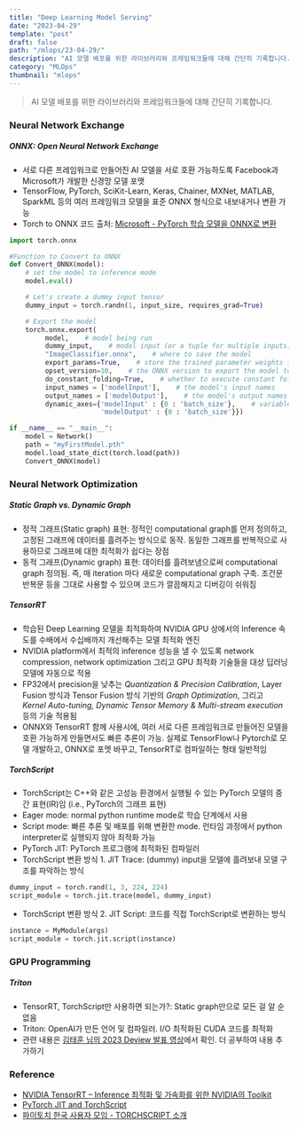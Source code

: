 ```yaml
---
title: "Deep Learning Model Serving"
date: "2023-04-29"
template: "post"
draft: false
path: "/mlops/23-04-29/"
description: "AI 모델 배포를 위한 라이브러리와 프레임워크들에 대해 간단히 기록합니다. ONNX: Open Neural Network Exchange. 서로 다른 프레임워크로 만들어진 AI 모델을 서로 호환 가능하도록 Facebook과 Microsoft가 개발한 신경망 모델 포맷. TensorFlow, PyTorch, ..."
category: "MLOps"
thumbnail: "mlops"
---
```


> AI 모델 배포를 위한 라이브러리와 프레임워크들에 대해 간단히 기록합니다.

### Neural Network Exchange

##### ONNX: Open Neural Network Exchange

- 서로 다른 프레임워크로 만들어진 AI 모델을 서로 호환 가능하도록 Facebook과 Microsoft가 개발한 신경망 모델 포맷
- TensorFlow, PyTorch, SciKit-Learn, Keras, Chainer, MXNet, MATLAB, SparkML 등의 여러 프레임워크 모델을 표준 ONNX 형식으로 내보내거나 변환 가능
- Torch to ONNX 코드 출처: [Microsoft - PyTorch 학습 모델을 ONNX로 변환](https://learn.microsoft.com/ko-kr/windows/ai/windows-ml/tutorials/pytorch-convert-model)

```python
import torch.onnx 

#Function to Convert to ONNX 
def Convert_ONNX(model): 
    # set the model to inference mode 
    model.eval() 

    # Let's create a dummy input tensor  
    dummy_input = torch.randn(1, input_size, requires_grad=True)  

    # Export the model   
    torch.onnx.export(
         model,    # model being run 
         dummy_input,    # model input (or a tuple for multiple inputs) 
         "ImageClassifier.onnx",    # where to save the model  
         export_params=True,    # store the trained parameter weights inside the model file 
         opset_version=10,    # the ONNX version to export the model to 
         do_constant_folding=True,    # whether to execute constant folding for optimization 
         input_names = ['modelInput'],    # the model's input names 
         output_names = ['modelOutput'],    # the model's output names 
         dynamic_axes={'modelInput' : {0 : 'batch_size'},    # variable length axes 
                       'modelOutput' : {0 : 'batch_size'}}) 

if __name__ == "__main__": 
    model = Network() 
    path = "myFirstModel.pth" 
    model.load_state_dict(torch.load(path)) 
    Convert_ONNX(model) 
```

### Neural Network Optimization

##### Static Graph vs. Dynamic Graph

- 정적 그래프(Static graph) 표현: 정적인 computational graph를 먼저 정의하고, 고정된 그래프에 데이터를 흘려주는 방식으로 동작. 동일한 그래프를 반복적으로 사용하므로 그래프에 대한 최적화가 쉽다는 장점
- 동적 그래프(Dynamic graph) 표현: 데이터를 흘려보냄으로써 computational graph 정의됨. 즉, 매 iteration 마다 새로운 computational graph 구축. 조건문 반복문 등을 그대로 사용할 수 있으며 코드가 깔끔해지고 디버깅이 쉬워짐

##### TensorRT

- 학습된 Deep Learning 모델을 최적화하여 NVIDIA GPU 상에서의 Inference 속도를 수배에서 수십배까지 개선해주는 모델 최적화 엔진
- NVIDIA platform에서 최적의 inference 성능을 낼 수 있도록 network compression, network optimization 그리고 GPU 최적화 기술들을 대상 딥러닝 모델에 자동으로 적용
- FP32에서 precision을 낮추는 *Quantization & Precision Calibration*, Layer Fusion 방식과 Tensor Fusion 방식 기반의 *Graph Optimization*, 그리고 *Kernel Auto-tuning, Dynamic Tensor Memory & Multi-stream execution* 등의 기술 적용됨
- ONNX와 TensorRT 함께 사용시에, 여러 서로 다른 프레임워크로 만들어진 모델을 호환 가능하게 만들면서도 빠른 추론이 가능. 실제로 TensorFlow나 Pytorch로 모델 개발하고, ONNX로 포멧 바꾸고, TensorRT로 컴파일하는 형태 일반적임

##### TorchScript

- TorchScript는 C++와 같은 고성능 환경에서 실행될 수 있는 PyTorch 모델의 중간 표현(IR)임 (i.e., PyTorch의 그래프 표현)
- Eager mode: normal python runtime mode로 학습 단계에서 사용
- Script mode: 빠른 추론 및 배포를 위해 변환한 mode. 런타임 과정에서 python interpreter로 실행되지 않아 최적화 가능
- PyTorch JIT: PyTorch 프로그램에 최적화된 컴파일러
- TorchScript 변환 방식 1. JIT Trace: (dummy) input을 모델에 흘려보내 모델 구조를 파악하는 방식

```python
dummy_input = torch.rand(1, 3, 224, 224)
script_module = torch.jit.trace(model, dummy_input)
```

- TorchScript 변환 방식 2. JIT Script: 코드를 직접 TorchScript로 변환하는 방식

```python
instance = MyModule(args)
script_module = torch.jit.script(instance)
```

### GPU Programming

##### Triton

- TensorRT, TorchScript만 사용하면 되는가?: Static graph만으로 모든 걸 알 순 없음
- Triton: OpenAI가 만든 언어 및 컴파일러. I/O 최적화된 CUDA 코드를 최적화
- 관련 내용은 [김태훈 님의 2023 Deview 발표 영상](https://www.youtube.com/watch?v=Se62pRpk9A0)에서 확인. 더 공부하여 내용 추가하기

### Reference

- [NVIDIA TensorRT – Inference 최적화 및 가속화를 위한 NVIDIA의 Toolkit](https://developer.nvidia.com/ko-kr/blog/nvidia-tensorrt-inference-최적화-및-가속화를-위한-nvidia의-toolkit/)
- [PyTorch JIT and TorchScript](https://towardsdatascience.com/pytorch-jit-and-torchscript-c2a77bac0fff)
- [파이토치 한국 사용자 모임 - TORCHSCRIPT 소개](https://tutorials.pytorch.kr/beginner/Intro_to_TorchScript_tutorial.html)

